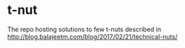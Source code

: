 # t-nut
The repo hosting solutions to few t-nuts described in http://blog.balajeetm.com/blog/2017/02/21/technical-nuts/
